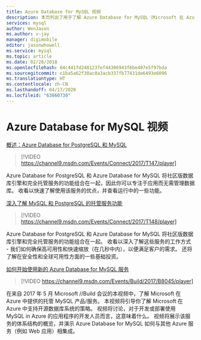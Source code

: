 ```yaml
---
title: Azure Database for MySQL 视频
description: 本页列出了用于了解 Azure Database for MySQL（Microsoft 在 Azure 中提供的托管 MySQL 产品/服务）的相关视频内容。
services: mysql
author: WenJason
ms.author: v-jay
manager: digimobile
editor: jasonwhowell
ms.service: mysql
ms.topic: article
ms.date: 02/28/2018
ms.openlocfilehash: 84c441fd248123fef44306943f6be407e5f97bda
ms.sourcegitcommit: c1ba5a62f30ac0a3acb337fb77431de6493e6096
ms.translationtype: HT
ms.contentlocale: zh-CN
ms.lasthandoff: 04/17/2020
ms.locfileid: "63860730"
---
```

# <a name="azure-database-for-mysql-videos"></a>Azure Database for MySQL 视频

[概述：Azure Database for PostgreSQL 和 MySQL](https://channel9.msdn.com/Events/Connect/2017/T147)

>[!VIDEO https://channel9.msdn.com/Events/Connect/2017/T147/player]

Azure Database for PostgreSQL 和 Azure Database for MySQL 将社区版数据库引擎和完全托管服务的功能组合在一起，因此你可以专注于应用而无需管理数据库。 收看以快速了解使用该服务的优点，并查看运行中的一些功能。

[深入了解 MySQL 和 PostgreSQL 的托管服务功能](https://channel9.msdn.com/Events/Connect/2017/T148)

>[!VIDEO https://channel9.msdn.com/Events/Connect/2017/T148/player]

Azure Database for PostgreSQL 和 Azure Database for MySQL 将社区版数据库引擎和完全托管服务的功能组合在一起。 收看以深入了解这些服务的工作方式 - 我们如何确保高可用性和快速缩放（在几秒中内），以便满足客户的需求。 还将了解在安全性和全球可用性方面的一些基础投资。

[如何开始使用新的 Azure Database for MySQL 服务](https://channel9.msdn.com/events/Build/2017/B8045)

>[!VIDEO https://channel9.msdn.com/Events/Build/2017/B8045/player]

在来自 2017 年 5 月 Microsoft //Build 会议的本视频中，了解 Microsoft 在 Azure 中提供的托管 MySQL 产品/服务。 本视频将引导你了解 Microsoft 在 Azure 中支持开源数据库系统的策略。 视频将讨论，对于开发或部署使用 MySQL in Azure 的应用程序的开发人员而言，这意味着什么。 视频将展示该服务的体系结构的概览，并演示 Azure Database for MySQL 如何与其他 Azure 服务（例如 Web 应用）相集成。
